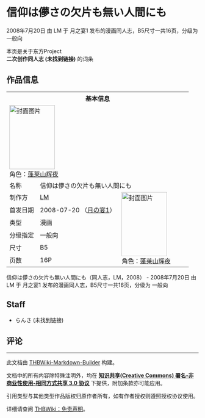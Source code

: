 # 信仰は儚さの欠片も無い人間にも

<!-- source html: G:\repos\THBWiki-Markdown-Builder\THBWikiMarkdown\Temp\main\6\66\ns0%3A%E4%BF%A1%E4%BB%B0%E3%81%AF%E5%84%9A%E3%81%95%E3%81%AE%E6%AC%A0%E7%89%87%E3%82%82%E7%84%A1%E3%81%84%E4%BA%BA%E9%96%93%E3%81%AB%E3%82%82.html -->

2008年7月20日 由 LM 于 月之宴1 发布的漫画同人志，B5尺寸一共16页，分级为 一般向

本页是关于东方Project  
 **二次创作同人志 (未找到链接)** 的词条

## 作品信息

<table><tbody><tr><th colspan="3">基本信息</th></tr><tr><td class="cover-artwork-mobile" colspan="2"><a href="./文件-信仰は儚さの欠片も無い人間にも封面.jpg.md" class="image" title="封面图片"><img alt="封面图片" src="https://upload.thwiki.cc/thumb/4/44/%E4%BF%A1%E4%BB%B0%E3%81%AF%E5%84%9A%E3%81%95%E3%81%AE%E6%AC%A0%E7%89%87%E3%82%82%E7%84%A1%E3%81%84%E4%BA%BA%E9%96%93%E3%81%AB%E3%82%82%E5%B0%81%E9%9D%A2.jpg/119px-%E4%BF%A1%E4%BB%B0%E3%81%AF%E5%84%9A%E3%81%95%E3%81%AE%E6%AC%A0%E7%89%87%E3%82%82%E7%84%A1%E3%81%84%E4%BA%BA%E9%96%93%E3%81%AB%E3%82%82%E5%B0%81%E9%9D%A2.jpg" decoding="async" loading="lazy" width="119" height="168" srcset="https://upload.thwiki.cc/thumb/4/44/%E4%BF%A1%E4%BB%B0%E3%81%AF%E5%84%9A%E3%81%95%E3%81%AE%E6%AC%A0%E7%89%87%E3%82%82%E7%84%A1%E3%81%84%E4%BA%BA%E9%96%93%E3%81%AB%E3%82%82%E5%B0%81%E9%9D%A2.jpg/178px-%E4%BF%A1%E4%BB%B0%E3%81%AF%E5%84%9A%E3%81%95%E3%81%AE%E6%AC%A0%E7%89%87%E3%82%82%E7%84%A1%E3%81%84%E4%BA%BA%E9%96%93%E3%81%AB%E3%82%82%E5%B0%81%E9%9D%A2.jpg 1.5x, https://upload.thwiki.cc/thumb/4/44/%E4%BF%A1%E4%BB%B0%E3%81%AF%E5%84%9A%E3%81%95%E3%81%AE%E6%AC%A0%E7%89%87%E3%82%82%E7%84%A1%E3%81%84%E4%BA%BA%E9%96%93%E3%81%AB%E3%82%82%E5%B0%81%E9%9D%A2.jpg/238px-%E4%BF%A1%E4%BB%B0%E3%81%AF%E5%84%9A%E3%81%95%E3%81%AE%E6%AC%A0%E7%89%87%E3%82%82%E7%84%A1%E3%81%84%E4%BA%BA%E9%96%93%E3%81%AB%E3%82%82%E5%B0%81%E9%9D%A2.jpg 2x" data-file-width="272" data-file-height="384"></a><div class="cover-char">角色：<a href="./蓬莱山辉夜.md" title="蓬莱山辉夜">蓬莱山辉夜</a></div></td>
</tr><tr><td class="label">名称</td><td colspan="2"> 信仰は儚さの欠片も無い人間にも </td></tr><tr><td class="label">制作方</td><td><a href="./LM.md" title="LM">LM</a></td><td class="cover-artwork" rowspan="6" style="min-width:168px;"><a href="./文件-信仰は儚さの欠片も無い人間にも封面.jpg.md" class="image" title="封面图片"><img alt="封面图片" src="https://upload.thwiki.cc/thumb/4/44/%E4%BF%A1%E4%BB%B0%E3%81%AF%E5%84%9A%E3%81%95%E3%81%AE%E6%AC%A0%E7%89%87%E3%82%82%E7%84%A1%E3%81%84%E4%BA%BA%E9%96%93%E3%81%AB%E3%82%82%E5%B0%81%E9%9D%A2.jpg/119px-%E4%BF%A1%E4%BB%B0%E3%81%AF%E5%84%9A%E3%81%95%E3%81%AE%E6%AC%A0%E7%89%87%E3%82%82%E7%84%A1%E3%81%84%E4%BA%BA%E9%96%93%E3%81%AB%E3%82%82%E5%B0%81%E9%9D%A2.jpg" decoding="async" loading="lazy" width="119" height="168" srcset="https://upload.thwiki.cc/thumb/4/44/%E4%BF%A1%E4%BB%B0%E3%81%AF%E5%84%9A%E3%81%95%E3%81%AE%E6%AC%A0%E7%89%87%E3%82%82%E7%84%A1%E3%81%84%E4%BA%BA%E9%96%93%E3%81%AB%E3%82%82%E5%B0%81%E9%9D%A2.jpg/178px-%E4%BF%A1%E4%BB%B0%E3%81%AF%E5%84%9A%E3%81%95%E3%81%AE%E6%AC%A0%E7%89%87%E3%82%82%E7%84%A1%E3%81%84%E4%BA%BA%E9%96%93%E3%81%AB%E3%82%82%E5%B0%81%E9%9D%A2.jpg 1.5x, https://upload.thwiki.cc/thumb/4/44/%E4%BF%A1%E4%BB%B0%E3%81%AF%E5%84%9A%E3%81%95%E3%81%AE%E6%AC%A0%E7%89%87%E3%82%82%E7%84%A1%E3%81%84%E4%BA%BA%E9%96%93%E3%81%AB%E3%82%82%E5%B0%81%E9%9D%A2.jpg/238px-%E4%BF%A1%E4%BB%B0%E3%81%AF%E5%84%9A%E3%81%95%E3%81%AE%E6%AC%A0%E7%89%87%E3%82%82%E7%84%A1%E3%81%84%E4%BA%BA%E9%96%93%E3%81%AB%E3%82%82%E5%B0%81%E9%9D%A2.jpg 2x" data-file-width="272" data-file-height="384"></a><div class="cover-char">角色：<a href="./蓬莱山辉夜.md" title="蓬莱山辉夜">蓬莱山辉夜</a></div></td>
</tr><tr><td class="label">首发日期</td><td>2008-07-20&#160;（<a href="/展会作品列表?e=%E6%9C%88%E4%B9%8B%E5%AE%B4%231">月の宴1</a>）</td></tr><tr><td class="label">类型</td><td>漫画</td></tr><tr><td class="label">分级指定</td><td>一般向</td></tr><tr><td class="label">尺寸</td><td>B5</td></tr><tr><td class="label">页数</td><td>16P</td></tr></tbody></table>

信仰は儚さの欠片も無い人間にも（同人志，LM，2008） - 2008年7月20日 由 LM 于 月之宴1 发布的漫画同人志，B5尺寸一共16页，分级为 一般向

## Staff
- らんさ (未找到链接)


## 评论




---

此文档由 [THBWiki-Markdown-Builder](https://github.com/Delsin-Yu/THBWiki-Markdown-Builder) 构建。

文档中的所有内容除特殊注明外，均在 [**知识共享(Creative Commons) 署名-非商业性使用-相同方式共享 3.0 协议**](https://creativecommons.org/licenses/by-sa/3.0/deed.zh-hans) 下提供，附加条款亦可能应用。

引用类型与其他类型作品版权归原作者所有，如有作者授权则遵照授权协议使用。

详细请查阅 [THBWiki：免责声明](https://thbwiki.cc/THBWiki:%E5%85%8D%E8%B4%A3%E5%A3%B0%E6%98%8E)。

